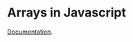 # Arrays in Javascript

[Documentation](https://developer.mozilla.org/en-US/docs/Web/JavaScript/Reference/Global_Objects/Array).

